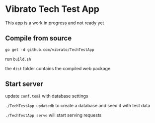 # Vibrato Tech Test App

This app is a work in progress and not ready yet

## Compile from source

`go get -d github.com/vibrato/TechTestApp`

run `build.sh`

the `dist` folder contains the compiled web package

## Start server

update `conf.toml` with database settings

`./TechTestApp updatedb` to create a database and seed it with test data

`./TechTestApp serve` will start serving requests
